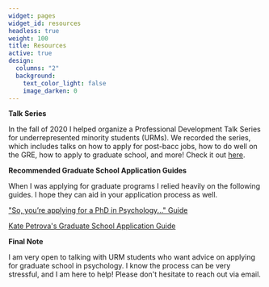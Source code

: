 ```yaml
---
widget: pages
widget_id: resources
headless: true
weight: 100
title: Resources
active: true
design:
  columns: "2"
  background:
    text_color_light: false
    image_darken: 0
---
```

**Talk Series**

In the fall of 2020 I helped organize a Professional Development Talk Series for underrepresented minority students (URMs). We recorded the series, which includes talks on how to apply for post-bacc jobs, how to do well on the GRE, how to apply to graduate school, and more! Check it out [here](https://www.ssnl.stanford.edu/resources).

**Recommended Graduate School Application Guides**

When I was applying for graduate programs I relied heavily on the following guides. I hope they can aid in your application process as well. 

["So, you’re applying for a PhD in Psychology..." Guide](https://drive.google.com/file/d/1wHd_BRG3SHI-8sFS4E-0ilzp_IaKpQsd/view)

[Kate Petrova's Graduate School Application Guide](https://www.kpetrova.com/resources)

**Final Note**

I am very open to talking with URM students who want advice on applying for graduate school in psychology. I know the process can be very stressful, and I am here to help! Please don't hesitate to reach out via email.
